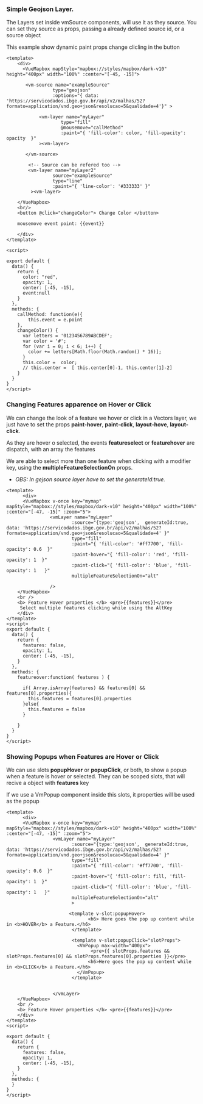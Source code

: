 
### Simple Geojson Layer. 

The Layers set inside vmSource components, will use it as they source.
You can set they source as props, passing a already defined source id, or a source object

This example show  dynamic paint props change clicling in the button

```vue
<template>
    <div>
      <VueMapbox mapStyle="mapbox://styles/mapbox/dark-v10" height="400px" width="100%" :center="[-45, -15]">

       <vm-source name="exampleSource" 
                 type="geojson" 
                 :options="{ data: 'https://servicodados.ibge.gov.br/api/v2/malhas/52?formato=application/vnd.geo+json&resolucao=5&qualidade=4'}" >
            
            <vm-layer name="myLayer"
                    type="fill"
                    @mousemove="callMethod"
                    :paint="{ 'fill-color': color, 'fill-opacity': opacity  }"
            ><vm-layer>

       </vm-source>

        <!-- Source can be refered too -->
        <vm-layer name="myLayer2"
                 source="exampleSource"
                 type="line"
                 :paint="{ 'line-color': '#333333' }"
         ><vm-layer>

    </VueMapbox>
    <br/>
    <button @click="changeColor"> Change Color </button>

    mousemove event point: {{event}}

    </div>
</template>

<script>

export default {
  data() {
    return { 
      color: "red",
      opacity: 1,
      center: [-45, -15],
      event:null
    }
  },
  methods: {
    callMethod: function(e){
        this.event = e.point
    },
    changeColor() {
      var letters = '0123456789ABCDEF';
      var color = '#';
      for (var i = 0; i < 6; i++) {
        color += letters[Math.floor(Math.random() * 16)];
      }
      this.color =  color;
      // this.center =  [ this.center[0]-1, this.center[1]-2]
    }
  }
}
</script>

```









### Changing Features apparence on Hover or Click

We can change the look of a feature we hover or click in a Vectors layer, we just have to set the props **paint-hover**, **paint-click**, **layout-hove**, **layout-click**.

As they are hover o selected, the events **featureselect** or **featurehover** are dispatch, with an array the features

We are able to select more than one feature when clicking with a modifier key, using the **multipleFeatureSelectionOn** props.
* *OBS: In gejson source layer have to set the generateId:true.*


```vue
<template>
      <div>
      <VueMapbox v-once key="mymap" mapStyle="mapbox://styles/mapbox/dark-v10" height="400px" width="100%" :center="[-47, -15]" :zoom="5">
                <vmLayer name="myLayer"
                        :source="{type:'geojson',  generateId:true, data: 'https://servicodados.ibge.gov.br/api/v2/malhas/52?formato=application/vnd.geo+json&resolucao=5&qualidade=4' }"
                        type="fill"
                        :paint="{ 'fill-color': '#ff7700', 'fill-opacity': 0.6  }"
                        :paint-hover="{ 'fill-color': 'red', 'fill-opacity': 1  }"
                        :paint-click="{ 'fill-color': 'blue', 'fill-opacity': 1   }"
                        multipleFeatureSelectionOn="alt"

                />
    </VueMapbox>
    <br />
    <b> Feature Hover properties </b> <pre>{{features}}</pre>
     Select multiple features clicking while using the AltKey
    </div>
</template>
<script>
export default {
  data() {
    return { 
      features: false,
      opacity: 1,
      center: [-45, -15],
    }
  },
  methods: {
    featureover:function( features ) {
 
      if( Array.isArray(features) && features[0] && features[0].properties){
        this.features = features[0].properties
      }else{
        this.features = false
      }
 
    }
  }
}
</script>
```








### Showing Popups when Features are Hover or Click


We can use slots **popupHover** or **popupClick**, or both, to show a popup when a feature is hover or selected.
They can be scoped slots, that will recive a object with **features** key

If we use a VmPopup component inside this slots, it properties will be used as the popup

```vue
<template>
      <div>
      <VueMapbox v-once key="mymap" mapStyle="mapbox://styles/mapbox/dark-v10" height="400px" width="100%" :center="[-47, -15]" :zoom="5">
                 <vmLayer name="myLayer"
                        :source="{type:'geojson',  generateId:true, data: 'https://servicodados.ibge.gov.br/api/v2/malhas/52?formato=application/vnd.geo+json&resolucao=5&qualidade=4' }"
                        type="fill"
                        :paint="{ 'fill-color': '#ff7700', 'fill-opacity': 0.6  }"
                        :paint-hover="{ 'fill-color': fill, 'fill-opacity': 1  }"
                        :paint-click="{ 'fill-color': 'blue', 'fill-opacity': 1   }"
                        multipleFeatureSelectionOn="alt"
                        >

                       <template v-slot:popupHover>
                              <h6> Here goes the pop up content while in <b>HOVER</b> a Feature.</h6>
                        </template>

                        <template v-slot:popupClick="slotProps">
                          <VmPopup max-width="400px">
                               <pre>{{ slotProps.features && slotProps.features[0] && slotProps.features[0].properties }}</pre>
                              <h6>Here goes the pop up content while in <b>CLICK</b> a Feature.</h6>
                          </VmPopup>
                        </template>


                 </vmLayer>
    </VueMapbox>
    <br />
    <b> Feature Hover properties </b> <pre>{{features}}</pre>
    </div>
</template>
<script>

export default {
  data() {
    return { 
      features: false,
      opacity: 1,
      center: [-45, -15],
    }
  },
  methods: {
  }
}
</script>
```



